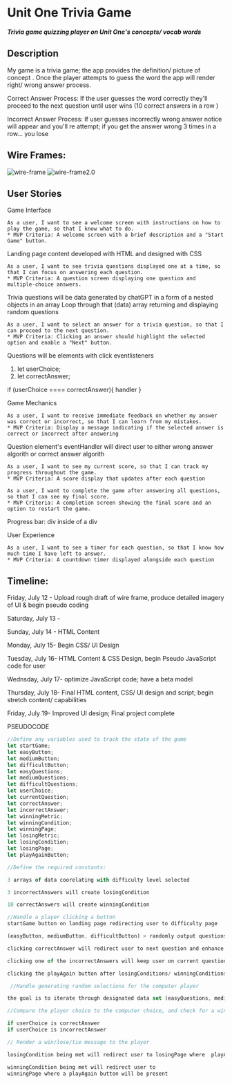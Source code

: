 # Unit One Trivia Game 
***Trivia game quizzing player on Unit One's concepts/ vocab words***

## Description

My game is a trivia game; the app provides the definition/ picture of concept . Once the player attempts to guess the word the app will render right/ wrong answer process. 

Correct Answer Process: If the user guesses the word correctly they'll proceed to the next question until user wins (10 correct answers in a row )

Incorrect Answer Process: If user guesses incorrectly wrong answer notice will appear and you'll re attempt; if you get the answer wrong 3 times in a row... you lose  

## Wire Frames: 

![wire-frame](./Assets/0%203.jpg)
![wire-frame2.0](./Assets/0%202.jpg)




## User Stories


Game Interface

	As a user, I want to see a welcome screen with instructions on how to play the game, so that I know what to do.
    * MVP Criteria: A welcome screen with a brief description and a "Start Game" button.
Landing page content developed with HTML and designed with CSS

	As a user, I want to see trivia questions displayed one at a time, so that I can focus on answering each question.
    * MVP Criteria: A question screen displaying one question and multiple-choice answers.
Trivia questions will be data generated by chatGPT in a form of a nested objects in an array
Loop through that (data) array returning and displaying random questions

	As a user, I want to select an answer for a trivia question, so that I can proceed to the next question.
    * MVP Criteria: Clicking an answer should highlight the selected option and enable a "Next" button.
Questions will be elements with click eventlisteners
1. let userChoice;
2. let correctAnswer;

if (userChoice ==== correctAnswer){
handler 
}

Game Mechanics

	As a user, I want to receive immediate feedback on whether my answer was correct or incorrect, so that I can learn from my mistakes.
    * MVP Criteria: Display a message indicating if the selected answer is correct or incorrect after answering
Question element's eventHandler will direct user to either wrong answer algorith or correct answer algorith

	As a user, I want to see my current score, so that I can track my progress throughout the game.
    * MVP Criteria: A score display that updates after each question

	As a user, I want to complete the game after answering all questions, so that I can see my final score.
    * MVP Criteria: A completion screen showing the final score and an option to restart the game.
Progress bar: div inside of a div 

User Experience

	As a user, I want to see a timer for each question, so that I know how much time I have left to answer.
    * MVP Criteria: A countdown timer displayed alongside each question
 


## Timeline: 



Friday, July 12   - Upload rough draft of wire frame, produce detailed imagery of UI & begin pseudo coding

Saturday, July 13     - 

Sunday, July 14 - HTML Content


Monday, July 15- 
 Begin CSS/ UI Design

Tuesday, July 16- HTML Content & CSS Design, begin Pseudo JavaScript code for user  

Wednsday, July 17- optimize JavaScript code; have a beta model

Thursday, July 18- Final HTML content, CSS/ UI design and script; begin stretch content/ capabilities 

Friday, July 19- Improved UI design; Final project complete

PSEUDOCODE 

```javascript
//Define any variables used to track the state of the game
let startGame; 
let easyButton; 
let mediumButton; 
let difficultButton; 
let easyQuestions; 
let mediumQuestions; 
let difficultQuestions;
let userChoice;
let currentQuestion; 
let correctAnswer; 
let incorrectAnswer; 
let winningMetric;
let winningCondition;
let winningPage;
let losingMetric; 
let losingCondition; 
let losingPage;
let playAgainButton;  

//Define the required constants:

3 arrays of data coorelating with difficulty level selected 

3 incorrectAnswers will create losingCondition 

10 correctAnswers will create winningCondition

//Handle a player clicking a button
startGame button on landing page redirecting user to difficulty page

(easyButton, mediumButton, difficultButton) > randomly output questions from easyQuestions, mediumQuestions and difficultQuestions

clicking correctAnswer will redirect user to next question and enhance winningMetric 

clicking one of the incorrectAnswers will keep user on current question and enhance the losingMetric

clicking the playAgain button after losingConditions/ winningConditions are met will restart the game

 //Handle generating random selections for the computer player

the goal is to iterate through designated data set (easyQuestions, mediumQuestions or difficultQuestions) and return question in a random order

//Compare the player choice to the computer choice, and check for a winner

if userChoice is correctAnswer 
if userChoice is incorrectAnswer

// Render a win/lose/tie message to the player 

losingCondition being met will redirect user to losingPage where  playAgain button will be present 

winningCondition being met will redirect user to 
winningPage where a playAgain button will be present 
 





```



<!-- Items we want:
Name
Description (Includes project requirements and functionality specs(details))
Wire Frames (this can be as simple as a hand-drawn picture, or a well-designed Figma document)
User Stories
    MVP
    Stretch Goals
Project Management approach (this can be as simple as a to-do list in your notepad, or a well-designed Notion board)
Timeline  -->